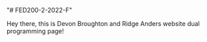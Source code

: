 "# FED200-2-2022-F" 

Hey there, this is Devon Broughton and Ridge Anders website dual programming page!
